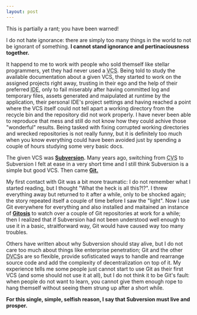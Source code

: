 ```yaml
---
layout: post
---
```

This is partially a rant; you have been warned!

I do not hate ignorance: there are simply too many things in the world to not
be ignorant of something. **I cannot stand ignorance and pertinaciousness
together.**

It happend to me to work with people who sold themself like stellar
programmers, yet they had never used a <acronym title="Version Control
System">VCS</acronym>. Being told to study the available documentation about a
given VCS, they started to work on the assigned projects right away, trusting
in their ego and the help of their preferred <acronym title="Integrated
Development Environment">IDE</acronym>, only to fail miserably after having
committed log and temporary files, assets generated and maipulated at runtime
by the application, their personal IDE's project settings and having reached a
point where the VCS itself could not tell apart a working directory from the
recycle bin and the repository did not work properly. I have never been able
to reproduce that mess and still do not know how they could achive those
"wonderful" results. Being tasked with fixing corrupted working directories
and wrecked repositories is not really funny, but it is definitely too much
when you know everything could have been avoided just by spending a couple of
hours studying some very basic docs.

The given VCS was **[Subversion](http://subversion.apache.org/).** Many years
ago, switching from <acronym title="Concurrent Versions System">CVS</acronym>
to Subversion I felt at ease in a very short time and I still think Subversion
is a simple but good VCS. Then came **[Git.](http://git-scm.com)**

My first contact with Git was a bit more traumatic: I do not remember what I
started reading, but I thought "What the heck is all this?!?". I threw
everything away but returned to it after a while, only to be shocked again;
the story repeated itself a couple of time before I saw the "light". Now I use
Git everywhere for everything and also installed and maitained an instance of
**[Gitosis](http://eagain.net/gitweb/?p=gitosis.git)** to watch over a couple
of Git repositories at work for a while; then I realized that if Subversion
had not been understood well enough to use it in a basic, straitforward way,
Git would have caused way too many troubles.

Others have written about why Subversion should stay alive, but I do not care
too much about things like enterprise penetration; Git and the other <acronym
title="Distributed Version Control System">DVCS</acronym>s are so flexible,
provide sofisticated ways to handle and rearrange source code and add the
complexity of decentralization on top of it. My experience tells me some
people just cannot start to use Git as their first VCS (and some should not
use it at all), but I do not think it to be Git's fault: when people do not
want to learn, you cannot give them enough rope to hang themself without
seeing them strung up after a short while.

**For this single, simple, selfish reason, I say that Subversion must live and
prosper.**
